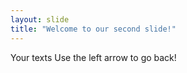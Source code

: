 ```yaml
---
layout: slide
title: "Welcome to our second slide!"
---
```

Your texts
Use the left arrow to go back!
